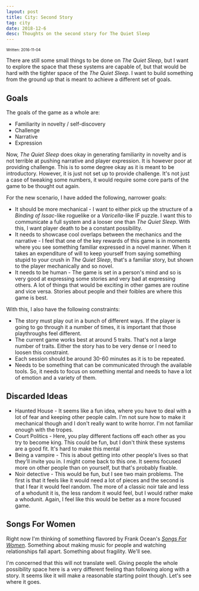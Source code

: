 ```yaml
---
layout: post
title: City: Second Story
tag: city
date: 2018-12-6
desc: Thoughts on the second story for The Quiet Sleep
---
```


<p style="font-size:10px">Written: 2016-11-04


There are still some small things to be done on *The Quiet Sleep*, but I want to explore the space that these systems are capable of, but that would be hard with the tighter space of the *The Quiet Sleep*. I want to build something from the ground up that is meant to achieve a different set of goals.

## Goals

The goals of the game as a whole are:
- Familiarity in novelty / self-discovery
- Challenge
- Narrative
- Expression



Now, *The Quiet Sleep* does okay in generating familiarity in novelty and is not terrible at pushing narrative and player expression. It is however poor at providing challenge. This is to some degree okay as it is meant to be introductory. However, it is just not set up to provide challenge. It's not just a case of tweaking some numbers, it would require some core parts of the game to be thought out again.


For the new scenario, I have added the following, narrower goals:
- It should be more mechanical - I want to either pick up the structure of a *Binding of Issac*-like roguelike or a *Varicella*-like IF puzzle. I want this to communicate a full system and a looser one than *The Quiet Sleep*. With this, I want player death to be a constant possibility.
- It needs to showcase cool overlaps between the mechanics and the narrative - I feel that one of the key rewards of this game is in moments where you see something familiar expressed in a novel manner. When it takes an expenditure of will to keep yourself from saying something stupid to your crush in *The Quiet Sleep*, that's a familiar story, but shown to the player mechanically and so novel.
- It needs to be human - The game is set in a person's mind and so is very good at expressing some stories and very bad at expressing others. A lot of things that would be exciting in other games are routine and vice versa. Stories about people and their foibles are where this game is best.



With this, I also have the following constraints:
- The story must play out in a bunch of different ways. If the player is going to go through it a number of times, it is important that those playthroughs feel different.
- The current game works best at around 5 traits. That's not a large number of traits. Either the story has to be very dense or I need to loosen this constraint.
- Each session should be around 30-60 minutes as it is to be repeated.
- Needs to be something that can be communicated through the available tools. So, it needs to focus on something mental and needs to have a lot of emotion and a variety of them.


## Discarded Ideas
- Haunted House - It seems like a fun idea, where you have to deal with a lot of fear and keeping other people calm. I'm not sure how to make it mechanical though and I don't really want to write horror. I'm not familiar enough with the tropes.
- Court Politics - Here, you play different factions off each other as you try to become king. This could be fun, but I don't think these systems are a good fit. It's hard to make this mental
- Being a vampire - This is about getting into other people's lives so that they'll invite you in. I might come back to this one. It seems focused more on other people than on yourself, but that's probably fixable.
- Noir detective - This would be fun, but I see two main problems. The first is that it feels like it would need a lot of pieces and the second is that I fear it would feel random. The more of a classic noir tale and less of a whodunit it is, the less random it would feel, but I would rather make a whodunit. Again, I feel like this would be better as a more focused game.


## Songs For Women

Right now I'm thinking of something flavored by Frank Ocean's [*Songs For Women*](http://genius.com/Frank-ocean-songs-for-women-lyrics). Something about making music for people and watching relationships fall apart. Something about fragility. We'll see.


I'm concerned that this will not translate well. Giving people the whole possibility space here is a very different feeling than following along with a story. It seems like it will make a reasonable starting point though. Let's see where it goes.

